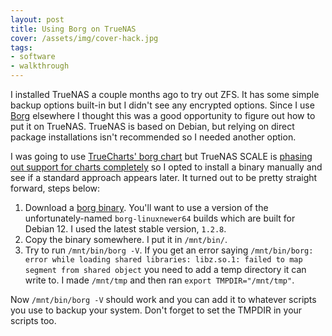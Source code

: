 ```yaml
---
layout: post
title: Using Borg on TrueNAS
cover: /assets/img/cover-hack.jpg
tags:
- software
- walkthrough
---
```


I installed TrueNAS a couple months ago to try out ZFS.  It has some simple
backup options built-in but I didn't see any encrypted options.  Since I use
[Borg](https://www.borgbackup.org/) elsewhere I thought this was a good
opportunity to figure out how to put it on TrueNAS. TrueNAS is based on Debian,
but relying on direct package installations isn't recommended so I needed
another option.

I was going to use [TrueCharts' borg chart](https://truecharts.org/charts/stable/borg-server/) but TrueNAS SCALE is
[phasing out support for charts completely](https://forums.truenas.com/t/the-future-of-electric-eel-and-apps/5409/7)
so I opted to install a binary manually and see if a standard approach appears
later.  It turned out to be pretty straight forward, steps below:

1. Download a [borg binary](https://github.com/borgbackup/borg/releases).
   You'll want to use a version of the unfortunately-named `borg-linuxnewer64`
   builds which are built for Debian 12.  I used the latest stable version,
   `1.2.8`.
2. Copy the binary somewhere.  I put it in `/mnt/bin/`.
3. Try to run `/mnt/bin/borg -V`.  If you get an error saying
   `/mnt/bin/borg: error while loading shared libraries: libz.so.1: failed to
   map segment from shared object` you need to add a temp directory it can
   write to.  I made `/mnt/tmp` and then ran `export TMPDIR="/mnt/tmp"`.

Now `/mnt/bin/borg -V` should work and you can add it to whatever scripts you
use to backup your system.  Don't forget to set the TMPDIR in your scripts too.
